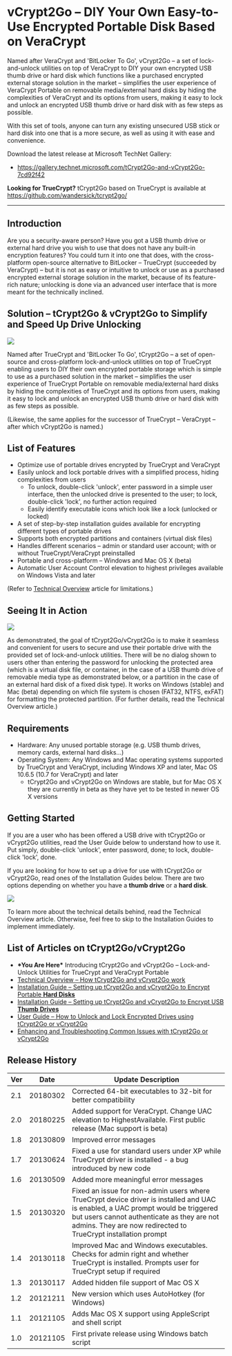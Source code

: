 # vCrypt2Go – DIY Your Own Easy-to-Use Encrypted Portable Disk Based on VeraCrypt
Named after VeraCrypt and 'BitLocker To Go', vCrypt2Go – a set of lock-and-unlock utilities on top of VeraCrypt to DIY your own encrypted USB thumb drive or hard disk which functions like a purchased encrypted external storage solution in the market – simplifies the user experience of VeraCrypt Portable on removable media/external hard disks by hiding the complexities of VeraCrypt and its options from users, making it easy to lock and unlock an encrypted USB thumb drive or hard disk with as few steps as possible.

With this set of tools, anyone can turn any existing unsecured USB stick or hard disk into one that is a more secure, as well as using it with ease and convenience.

Download the latest release at Microsoft TechNet Gallery:
- https://gallery.technet.microsoft.com/tCrypt2Go-and-vCrypt2Go-7cd92f42

**Looking for TrueCrypt?** tCrypt2Go based on TrueCrypt is available at https://github.com/wandersick/tcrypt2go/

---

## Introduction

Are you a security-aware person? Have you got a USB thumb drive or external hard drive you wish to use that does not have any built-in encryption features? You could turn it into one that does, with the cross-platform open-source alternative to BitLocker – TrueCrypt (succeeded by VeraCrypt) – but it is not as easy or intuitive to unlock or use as a purchased encrypted external storage solution in the market, because of its feature-rich nature; unlocking is done via an advanced user interface that is more meant for the technically inclined.

## Solution – tCrypt2Go &amp; vCrypt2Go to Simplify and Speed Up Drive Unlocking

 ![](https://lh3.googleusercontent.com/-C6as-jneCKk/WpMFQ-I1zvI/AAAAAAAAB0A/u32KleYXfM0B2ZGY9R-wXRbrViLRaXLxgCHMYCw/s1600/image4)

Named after TrueCrypt and &#39;BitLocker To Go&#39;, tCrypt2Go – a set of open-source and cross-platform lock-and-unlock utilities on top of TrueCrypt enabling users to DIY their own encrypted portable storage which is simple to use as a purchased solution in the market – simplifies the user experience of TrueCrypt Portable on removable media/external hard disks by hiding the complexities of TrueCrypt and its options from users, making it easy to lock and unlock an encrypted USB thumb drive or hard disk with as few steps as possible.

(Likewise, the same applies for the successor of TrueCrypt – VeraCrypt – after which vCrypt2Go is named.)

## List of Features

- Optimize use of portable drives encrypted by TrueCrypt and VeraCrypt
- Easily unlock and lock portable drives with a simplified process, hiding complexities from users
  - To unlock, double-click &#39;unlock&#39;, enter password in a simple user interface, then the unlocked drive is presented to the user; to lock, double-click &#39;lock&#39;, no further action required
  - Easily identify executable icons which look like a lock (unlocked or locked)
- A set of step-by-step installation guides available for encrypting different types of portable drives
- Supports both encrypted partitions and containers (virtual disk files)
- Handles different scenarios – admin or standard user account; with or without TrueCrypt/VeraCrypt preinstalled
- Portable and cross-platform – Windows and Mac OS X (beta)
- Automatic User Account Control elevation to highest privileges available on Windows Vista and later

(Refer to [Technical Overview](https://wandersick.blogspot.com/2018/02/technical-overview-how-tcrypt2go-and.html) article for limitations.)

## Seeing It in Action

 ![](https://lh3.googleusercontent.com/-jTsk97Y31dM/WpMFT-h-s4I/AAAAAAAAB0I/rtql9AL-joIE7dI0t1Xz351V7iN-lFQLQCHMYCw/s1600/tcrypt2go-vcrypt2go-demo7)

As demonstrated, the goal of tCrypt2Go/vCrypt2Go is to make it seamless and convenient for users to secure and use their portable drive with the provided set of lock-and-unlock utilities. There will be no dialog shown to users other than entering the password for unlocking the protected area (which is a virtual disk file, or container, in the case of a USB thumb drive of removable media type as demonstrated below, or a partition in the case of an external hard disk of a fixed disk type). It works on Windows (stable) and Mac (beta) depending on which file system is chosen (FAT32, NTFS, exFAT) for formatting the protected partition. (For further details, read the Technical Overview article.)

## Requirements

- Hardware: Any unused portable storage (e.g. USB thumb drives, memory cards, external hard disks…)
- Operating System: Any Windows and Mac operating systems supported by TrueCrypt and VeraCrypt, including Windows XP and later, Mac OS 10.6.5 (10.7 for VeraCrypt) and later
  - tCrypt2Go and vCrypt2Go on Windows are stable, but for Mac OS X they are currently in beta as they have yet to be tested in newer OS X versions

## Getting Started

If you are a user who has been offered a USB drive with tCrypt2Go or vCrypt2Go utilities, read the User Guide below to understand how to use it. Put simply, double-click &#39;unlock&#39;, enter password, done; to lock, double-click &#39;lock&#39;, done.

If you are looking for how to set up a drive for use with tCrypt2Go or vCrypt2Go, read ones of the Installation Guides below. There are two options depending on whether you have a  **thumb drive**  or a  **hard disk**.

 ![](https://lh3.googleusercontent.com/-l4r0vdMMGpM/WpMFW9NZYYI/AAAAAAAAB0Q/b6mD3frOOgYkKUu27hMRMKl5QlbmlTfVACHMYCw/s1600/image5)

To learn more about the technical details behind, read the Technical Overview article. Otherwise, feel free to skip to the Installation Guides to implement immediately.

## List of Articles on tCrypt2Go/vCrypt2Go

- **\*You Are Here\***  Introducing tCrypt2Go and vCrypt2Go – Lock-and-Unlock Utilities for TrueCrypt and VeraCrypt Portable
- [Technical Overview – How tCrypt2Go and vCrypt2Go work](https://wandersick.blogspot.com/2018/02/technical-overview-how-tcrypt2go-and.html)
- [Installation Guide – Setting up tCrypt2Go and vCrypt2Go to Encrypt Portable ](https://wandersick.blogspot.com/2018/02/installation-guide-setting-up-tcrypt2go_26.html)[**Hard Disks**](https://wandersick.blogspot.com/2018/02/installation-guide-setting-up-tcrypt2go_26.html)
- [Installation Guide – Setting up tCrypt2Go and vCrypt2Go to Encrypt USB ](https://wandersick.blogspot.com/2018/02/installation-guide-setting-up-tcrypt2go.html)[**Thumb Drives**](https://wandersick.blogspot.com/2018/02/installation-guide-setting-up-tcrypt2go.html)
- [User Guide – How to Unlock and Lock Encrypted Drives using tCrypt2Go or vCrypt2Go](https://wandersick.blogspot.com/2018/02/user-guide-how-to-unlock-and-lock.html)
- [Enhancing and Troubleshooting Common Issues with tCrypt2Go or vCrypt2Go](https://wandersick.blogspot.com/2018/02/enhancing-and-troubleshooting-common.html)

## Release History

| Ver | Date | Update Description |
| --- | --- | --- |
| 2.1 | 20180302 | Corrected 64-bit executables to 32-bit for better compatibility |
| 2.0 | 20180225 | Added support for VeraCrypt. Change UAC elevation to HighestAvailable. First public release (Mac support is beta) |
| 1.8 | 20130809 | Improved error messages |
| 1.7 | 20130624 | Fixed a use for standard users under XP while TrueCrypt driver is installed - a bug introduced by new code |
| 1.6 | 20130509 | Added more meaningful error messages |
| 1.5 | 20130320 | Fixed an issue for non-admin users where TrueCrypt device driver is installed and UAC is enabled, a UAC prompt would be triggered but users cannot authenticate as they are not admins. They are now redirected to TrueCrypt installation prompt |
| 1.4 | 20130118 | Improved Mac and Windows executables. Checks for admin right and whether TrueCrypt is installed. Prompts user for TrueCrypt setup if required |
| 1.3 | 20130117 | Added hidden file support of Mac OS X |
| 1.2 | 20121211 | New version which uses AutoHotkey (for Windows) |
| 1.1  | 20121105 | Adds Mac OS X support using AppleScript and shell script |
| 1.0  | 20121105 | First private release using Windows batch script |
